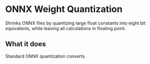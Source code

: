 # ONNX Weight Quantization

Shrinks ONNX files by quantizing large float constants into eight bit equivalents, while leaving all calculations in floating point.

## What it does

Standard ONNX quantization converts
